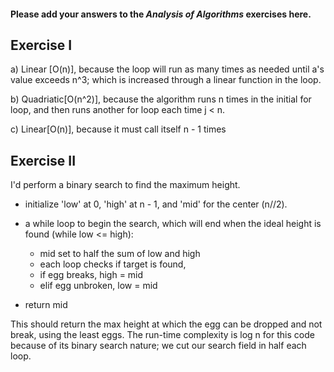 #### Please add your answers to the ***Analysis of  Algorithms*** exercises here.

## Exercise I

a) Linear [O(n)], because the loop will run as many times as needed until a's value exceeds n^3; which is increased through a linear function in the loop.


b) Quadriatic[O(n^2)], because the algorithm runs n times in the initial for loop, and then runs another for loop each time j < n.


c) Linear[O(n)], because it must call itself n - 1 times

## Exercise II

I'd perform a binary search to find the maximum height.

- initialize 'low' at 0, 'high' at n - 1, and 'mid' for the center (n//2).
- a while loop to begin the search, which will end when the ideal height is found (while low <= high):
    + mid set to half the sum of low and high
    + each loop checks if target is found, 
    + if egg breaks, high = mid 
    + elif egg unbroken, low = mid

- return mid

This should return the max height at which the egg can be dropped and not break, using the least eggs. The run-time complexity is log n for this code because of its binary search nature; we cut our search field in half each loop.


